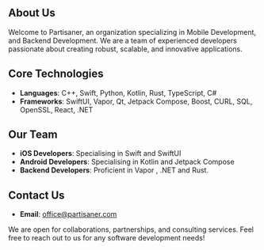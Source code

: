 ## About Us

Welcome to Partisaner, an organization specializing in Mobile Development, and Backend Development. We are a team of experienced developers passionate about creating robust, scalable, and innovative applications.



## Core Technologies

- **Languages**: C++, Swift, Python, Kotlin, Rust, TypeScript, C#
- **Frameworks**: SwiftUI, Vapor, Qt, Jetpack Compose, Boost, CURL, SQL, OpenSSL, React, .NET

## Our Team

- **iOS Developers**: Specialising in Swift and SwiftUI 
- **Android Developers**: Specialising in Kotlin and Jetpack Compose
- **Backend Developers**: Proficient in Vapor , .NET and Rust.


## Contact Us

- **Email**: [office@partisaner.com](mailto:office@partisaner.com)


We are open for collaborations, partnerships, and consulting services. Feel free to reach out to us for any software development needs!

